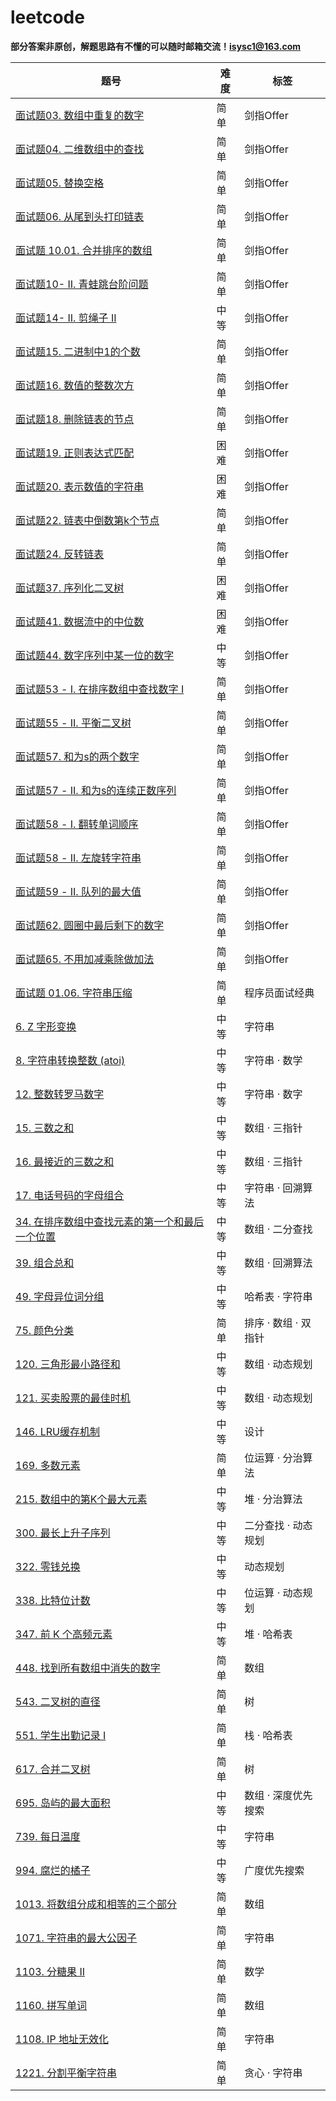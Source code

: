 # leetcode
**部分答案非原创，解题思路有不懂的可以随时邮箱交流！isysc1@163.com**


|     题号                            | 难度 |             标签               |
| ------------                        | ---  | ------------------------------- |
| [面试题03. 数组中重复的数字](https://leetcode-cn.com/problems/shu-zu-zhong-zhong-fu-de-shu-zi-lcof/)     |                简单  | 剑指Offer |
| [面试题04. 二维数组中的查找](https://leetcode-cn.com/problems/er-wei-shu-zu-zhong-de-cha-zhao-lcof/)     |                简单  | 剑指Offer |
| [面试题05. 替换空格](https://leetcode-cn.com/problems/ti-huan-kong-ge-lcof/)     |                简单  | 剑指Offer |
| [面试题06. 从尾到头打印链表](https://leetcode-cn.com/problems/cong-wei-dao-tou-da-yin-lian-biao-lcof/)     |                简单  | 剑指Offer |
| [面试题 10.01. 合并排序的数组](https://leetcode-cn.com/problems/sorted-merge-lcci/)     |                简单  | 剑指Offer |
| [面试题10- II. 青蛙跳台阶问题](https://leetcode-cn.com/problems/qing-wa-tiao-tai-jie-wen-ti-lcof/)     |                简单  | 剑指Offer |
| [面试题14- II. 剪绳子 II](https://leetcode-cn.com/problems/jian-sheng-zi-ii-lcof/)     |                中等  | 剑指Offer |
| [面试题15. 二进制中1的个数](https://leetcode-cn.com/problems/er-jin-zhi-zhong-1de-ge-shu-lcof/)     |                简单  | 剑指Offer |
| [面试题16. 数值的整数次方](https://leetcode-cn.com/problems/shu-zhi-de-zheng-shu-ci-fang-lcof/)     |                简单  | 剑指Offer |
| [面试题18. 删除链表的节点](https://leetcode-cn.com/problems/shan-chu-lian-biao-de-jie-dian-lcof/)     |                简单  | 剑指Offer |
| [面试题19. 正则表达式匹配]( https://leetcode-cn.com/problems/zheng-ze-biao-da-shi-pi-pei-lcof/)     |                困难  | 剑指Offer |
| [面试题20. 表示数值的字符串](  https://leetcode-cn.com/problems/biao-shi-shu-zhi-de-zi-fu-chuan-lcof/)     |                困难  | 剑指Offer |
| [面试题22. 链表中倒数第k个节点](https://leetcode-cn.com/problems/lian-biao-zhong-dao-shu-di-kge-jie-dian-lcof/)     |                简单  | 剑指Offer |
| [面试题24. 反转链表](https://leetcode-cn.com/problems/fan-zhuan-lian-biao-lcof/)     |                简单  | 剑指Offer |
| [面试题37. 序列化二叉树 ](https://leetcode-cn.com/problems/xu-lie-hua-er-cha-shu-lcof/)     |                困难  | 剑指Offer |
| [面试题41. 数据流中的中位数 ](https://leetcode-cn.com/problems/shu-ju-liu-zhong-de-zhong-wei-shu-lcof/)     |                困难  | 剑指Offer |
| [面试题44. 数字序列中某一位的数字 ](https://leetcode-cn.com/problems/shu-zi-xu-lie-zhong-mou-yi-wei-de-shu-zi-lcof/)     |                中等  | 剑指Offer |
| [面试题53 - I. 在排序数组中查找数字 I](https://leetcode-cn.com/problems/zai-pai-xu-shu-zu-zhong-cha-zhao-shu-zi-lcof/)     |                简单  | 剑指Offer |
| [面试题55 - II. 平衡二叉树](https://leetcode-cn.com/problems/ping-heng-er-cha-shu-lcof/)     |                简单  | 剑指Offer |
| [面试题57. 和为s的两个数字](https://leetcode-cn.com/problems/he-wei-sde-liang-ge-shu-zi-lcof/)     |                简单  | 剑指Offer |
| [面试题57 - II. 和为s的连续正数序列](https://leetcode-cn.com/problems/he-wei-sde-lian-xu-zheng-shu-xu-lie-lcof/)     |                简单  | 剑指Offer |
| [面试题58 - I. 翻转单词顺序](https://leetcode-cn.com/problems/fan-zhuan-dan-ci-shun-xu-lcof/)     |                简单  | 剑指Offer |
| [面试题58 - II. 左旋转字符串](https://leetcode-cn.com/problems/zuo-xuan-zhuan-zi-fu-chuan-lcof/)     |                简单  | 剑指Offer |
| [面试题59 - II. 队列的最大值](https://leetcode-cn.com/problems/dui-lie-de-zui-da-zhi-lcof/)     |                简单  | 剑指Offer |
| [面试题62. 圆圈中最后剩下的数字](https://leetcode-cn.com/problems/yuan-quan-zhong-zui-hou-sheng-xia-de-shu-zi-lcof/)     |                简单  | 剑指Offer |
| [面试题65. 不用加减乘除做加法](https://leetcode-cn.com/problems/bu-yong-jia-jian-cheng-chu-zuo-jia-fa-lcof/)     |                简单  | 剑指Offer |
| [面试题 01.06. 字符串压缩](https://leetcode-cn.com/problems/compress-string-lcci/)     |                简单  | 程序员面试经典 |
| [6. Z 字形变换](https://leetcode-cn.com/problems/zigzag-conversion/comments/)     |                中等  | 字符串 |
| [8. 字符串转换整数 (atoi)](https://leetcode-cn.com/problems/string-to-integer-atoi/)     |                中等  | 字符串 · 数学 |
| [12. 整数转罗马数字](https://leetcode-cn.com/problems/integer-to-roman/comments/)     |                中等  | 字符串 · 数字 |
| [15. 三数之和](https://leetcode-cn.com/problems/3sum/comments/)     |                中等  | 数组 · 三指针 |
| [16. 最接近的三数之和](https://leetcode-cn.com/problems/3sum-closest/)     |                中等  | 数组 · 三指针 |
| [17. 电话号码的字母组合](https://leetcode-cn.com/problems/letter-combinations-of-a-phone-number/)     |                中等  | 字符串 · 回溯算法 |
| [34. 在排序数组中查找元素的第一个和最后一个位置](https://leetcode-cn.com/problems/find-first-and-last-position-of-element-in-sorted-array/comments/)     |                中等  | 数组 · 二分查找 |
| [39. 组合总和](https://leetcode-cn.com/problems/combination-sum/comments/)     |                中等  | 数组 · 回溯算法 |
| [49. 字母异位词分组](https://leetcode-cn.com/problems/group-anagrams/comments/)     |                中等  | 哈希表 · 字符串 |
| [75. 颜色分类](https://leetcode-cn.com/problems/sort-colors/)     |                简单  | 排序 · 数组 · 双指针 |
| [120. 三角形最小路径和](https://leetcode-cn.com/problems/triangle/)     |                中等  | 数组 · 动态规划 |
| [121. 买卖股票的最佳时机]( https://leetcode-cn.com/problems/best-time-to-buy-and-sell-stock/)     |                中等  | 数组 · 动态规划 |
| [146. LRU缓存机制](https://leetcode-cn.com/problems/lru-cache/)     |                中等  | 设计 |
| [169. 多数元素]( https://leetcode-cn.com/problems/majority-element/)     |                简单  | 位运算 · 分治算法 |
| [215. 数组中的第K个最大元素](https://leetcode-cn.com/problems/kth-largest-element-in-an-array/comments/)     |                中等  | 堆 · 分治算法 |
| [300. 最长上升子序列](https://leetcode-cn.com/problems/longest-increasing-subsequence/submissions/)     |                中等  | 二分查找 · 动态规划 |
| [322. 零钱兑换](https://leetcode-cn.com/problems/coin-change/)     |                中等  | 动态规划 |
| [338. 比特位计数](https://leetcode-cn.com/problems/counting-bits/)     |                中等  | 位运算 · 动态规划 |
| [347. 前 K 个高频元素](https://leetcode-cn.com/problems/top-k-frequent-elements/comments/)     |                中等  | 堆 · 哈希表 |
| [448. 找到所有数组中消失的数字](https://leetcode-cn.com/problems/find-all-numbers-disappeared-in-an-array/comments/)     |                简单  | 数组 |
| [543. 二叉树的直径](https://leetcode-cn.com/problems/diameter-of-binary-tree/)     |                简单  | 树 |
| [551. 学生出勤记录 I](https://leetcode-cn.com/problems/student-attendance-record-i/)     |                简单  |  栈 · 哈希表 |
| [617. 合并二叉树](https://leetcode-cn.com/problems/merge-two-binary-trees/comments/)     |                简单  |  树 |
| [695. 岛屿的最大面积]( https://leetcode-cn.com/problems/max-area-of-island/)     |                中等  |  数组 · 深度优先搜索 |
| [739. 每日温度](https://leetcode-cn.com/problems/daily-temperatures/comments/)     |                中等  |  字符串 |
| [994. 腐烂的橘子](https://leetcode-cn.com/problems/rotting-oranges/)     |                中等  |  广度优先搜索 |
| [1013. 将数组分成和相等的三个部分](https://leetcode-cn.com/problems/partition-array-into-three-parts-with-equal-sum/)     |                简单  |  数组 |
| [1071. 字符串的最大公因子](https://leetcode-cn.com/problems/greatest-common-divisor-of-strings/)     |                简单  |  字符串 |
| [1103. 分糖果 II](https://leetcode-cn.com/problems/distribute-candies-to-people/)     |                简单  |  数学 |
| [1160. 拼写单词](https://leetcode-cn.com/problems/find-words-that-can-be-formed-by-characters/)     |                简单  |  数组 |
| [1108. IP 地址无效化](https://leetcode-cn.com/problems/defanging-an-ip-address/)     |                简单  |  字符串 |
| [1221. 分割平衡字符串](https://leetcode-cn.com/problems/split-a-string-in-balanced-strings/)     |                简单  | 贪心 · 字符串 |
